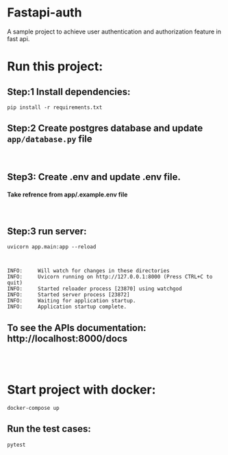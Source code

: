 # Fastapi-auth

A sample project to achieve user authentication and authorization feature in fast api. 


# Run this project:

## Step:1 Install dependencies:

```
pip install -r requirements.txt
```

## Step:2 Create postgres database and update `app/database.py` file 
<br>

## Step3: Create .env and update .env file. 
#### Take refrence from app/.example.env file
<br>

## Step:3 run server:
```
uvicorn app.main:app --reload



INFO:     Will watch for changes in these directories
INFO:     Uvicorn running on http://127.0.0.1:8000 (Press CTRL+C to quit)
INFO:     Started reloader process [23870] using watchgod
INFO:     Started server process [23872]
INFO:     Waiting for application startup.
INFO:     Application startup complete.
```

## To see the APIs documentation: http://localhost:8000/docs

<br> <br>

# Start project with docker:

```
docker-compose up
```

## Run the test cases:
``` 
pytest
```